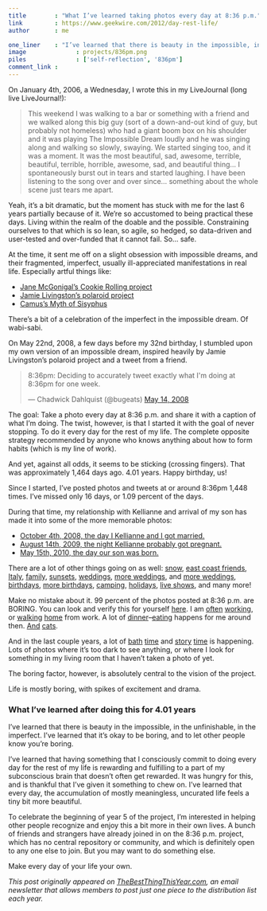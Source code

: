 ```yaml
---
title        : "What I’ve learned taking photos every day at 8:36 p.m."
link         : https://www.geekwire.com/2012/day-rest-life/
author       : me 

one_liner    : "I’ve learned that there is beauty in the impossible, in the unfinishable, in the imperfect.  I’ve learned that it’s okay to be boring, and to let other people know you’re boring."
image			   : projects/836pm.png
piles			   : ['self-reflection', '836pm']
comment_link : 
---
```


On January 4th, 2006, a Wednesday, I wrote this in my LiveJournal (long live LiveJournal!):

> This weekend I was walking to a bar or something with a friend and we walked along this big guy (sort of a down-and-out kind of guy, but probably not homeless) who had a giant boom box on his shoulder and it was playing The Impossible Dream loudly and he was singing along and walking so slowly, swaying. We started singing too, and it was a moment. It was the most beautiful, sad, awesome, terrible, beautiful, terrible, horrible, awesome, sad, and beautiful thing… I spontaneously burst out in tears and started laughing. I have been listening to the song over and over since… something about the whole scene just tears me apart.

Yeah, it’s a bit dramatic, but the moment has stuck with me for the last 6 years partially because of it.  We’re so accustomed to being practical these days. Living within the realm of the doable and the possible.  Constraining ourselves to that which is so lean, so agile, so hedged, so data-driven and user-tested and over-funded that it cannot fail. So… safe.

At the time, it sent me off on a slight obsession with impossible dreams, and their fragmented, imperfect, usually ill-appreciated manifestations in real life.  Especially artful things like:

* [Jane McGonigal’s Cookie Rolling project](http://www.avantgame.com/cookierolling.htm)
* [Jamie Livingston’s polaroid project](http://www.mentalfloss.com/blogs/archives/15131)
* [Camus’s Myth of Sisyphus](http://en.wikipedia.org/wiki/The_Myth_of_Sisyphus)

There’s a bit of a celebration of the imperfect in the impossible dream. Of wabi-sabi.

On May 22nd, 2008, a few days before my 32nd birthday, I stumbled upon my own version of an impossible dream, inspired heavily by Jamie Livingston’s polaroid project and a tweet from a friend.

<blockquote class="twitter-tweet" data-lang="en"><p lang="en" dir="ltr">8:36pm: Deciding to accurately tweet exactly what I&#39;m doing at 8:36pm for one week.</p>&mdash; Chadwick Dahlquist (@bugeats) <a href="https://twitter.com/bugeats/status/810771610?ref_src=twsrc%5Etfw">May 14, 2008</a></blockquote>
<script async src="https://platform.twitter.com/widgets.js" charset="utf-8"></script>

The goal: Take a photo every day at 8:36 p.m. and share it with a caption of what I’m doing.  The twist, however, is that I started it with the goal of never stopping.  To do it every day for the rest of my life.  The complete opposite strategy recommended by anyone who knows anything about how to form habits (which is my line of work).

And yet, against all odds, it seems to be sticking (crossing fingers).  That was approximately 1,464 days ago.  4.01 years. Happy birthday, us!

Since I started, I’ve posted photos and tweets at or around 8:36pm 1,448 times.  I’ve missed only 16 days, or 1.09 percent of the days.

During that time, my relationship with Kellianne and arrival of my son has made it into some of the more memorable photos:

* [October 4th, 2008, the day I Kellianne and I got married.](http://www.flickr.com/photos/erikbenson/2912869033/)
* [August 14th, 2009, the night Kellianne probably got pregnant.](http://www.flickr.com/photos/erikbenson/3821616907/)
* [May 15th, 2010, the day our son was born.](http://www.flickr.com/photos/erikbenson/4610207325/)

There are a lot of other things going on as well: [snow](http://www.flickr.com/photos/erikbenson/5200109781/), [east coast friends](http://www.flickr.com/photos/erikbenson/5152568981/), [Italy](http://www.flickr.com/photos/erikbenson/2967679722/), [family](http://www.flickr.com/photos/erikbenson/5140956035/), [sunsets](http://www.flickr.com/photos/erikbenson/4839264989/), [weddings](http://www.flickr.com/photos/erikbenson/5070413377/), [more weddings](http://www.flickr.com/photos/erikbenson/6184195404/), and [more weddings](http://www.flickr.com/photos/erikbenson/5996857628/), [birthdays](http://www.flickr.com/photos/erikbenson/6259761948/), [more birthdays](http://www.flickr.com/photos/erikbenson/4015296311/), [camping](http://www.flickr.com/photos/erikbenson/3661936122/), [holidays](http://www.flickr.com/photos/erikbenson/6567395123/), [live shows](http://www.flickr.com/photos/erikbenson/6333164971/), and many more!

Make no mistake about it.  99 percent of the photos posted at 8:36 p.m. are BORING.  You can look and verify this for yourself [here](http://www.flickr.com/search/?q=8%3A36pm&w=35034346886%40N01&s=rec).  I am [often](http://www.flickr.com/photos/erikbenson/6827875185/) [working](http://www.flickr.com/photos/erikbenson/6860648671/), or [walking](http://www.flickr.com/photos/erikbenson/6837637372/) [home](http://www.flickr.com/photos/erikbenson/6815243613/) from work.  A lot of [dinner](http://www.flickr.com/photos/erikbenson/6057628023/)–[eating](http://www.flickr.com/photos/erikbenson/3184159218/) happens for me around then.  [And](http://www.flickr.com/photos/erikbenson/2782502387/) [cats](http://www.flickr.com/photos/erikbenson/4444115281/).

And in the last couple years, a lot of [bath](http://www.flickr.com/photos/erikbenson/4933390977/) [time](http://www.flickr.com/photos/erikbenson/7147104277/) and [story](http://www.flickr.com/photos/erikbenson/7019800893/) [time](http://www.flickr.com/photos/erikbenson/6945566953/) is happening. Lots of photos where it’s too dark to see anything, or where I look for something in my living room that I haven’t taken a photo of yet.

The boring factor, however, is absolutely central to the vision of the project.

Life is mostly boring, with spikes of excitement and drama.

### What I’ve learned after doing this for 4.01 years

I’ve learned that there is beauty in the impossible, in the unfinishable, in the imperfect.  I’ve learned that it’s okay to be boring, and to let other people know you’re boring.

I’ve learned that having something that I consciously commit to doing every day for the rest of my life is rewarding and fulfilling to a part of my subconscious brain that doesn’t often get rewarded. It was hungry for this, and is thankful that I’ve given it something to chew on.  I’ve learned that every day, the accumulation of mostly meaningless, uncurated life feels a tiny bit more beautiful.

To celebrate the beginning of year 5 of the project, I’m interested in helping other people recognize and enjoy this a bit more in their own lives.  A bunch of friends and strangers have already joined in on the 8:36 p.m. project, which has no central repository or community, and which is definitely open to any one else to join.  But you may want to do something else.

Make every day of your life your own.

*This post originally appeared on [TheBestThingThisYear.com](http://launch.thebestthingthisyear.com/?lrRef=NuVZ2), an email newsletter that allows members to post just one piece to the distribution list each year.*